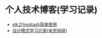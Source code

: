 # 个人技术博客(学习记录)

* [elk之logstash简单使用](https://github.com/lucky-zhao/blog/tree/master/20190527)
* [设计模式学习记录(未完待续)](https://github.com/lucky-zhao/blog/tree/master/20190610)